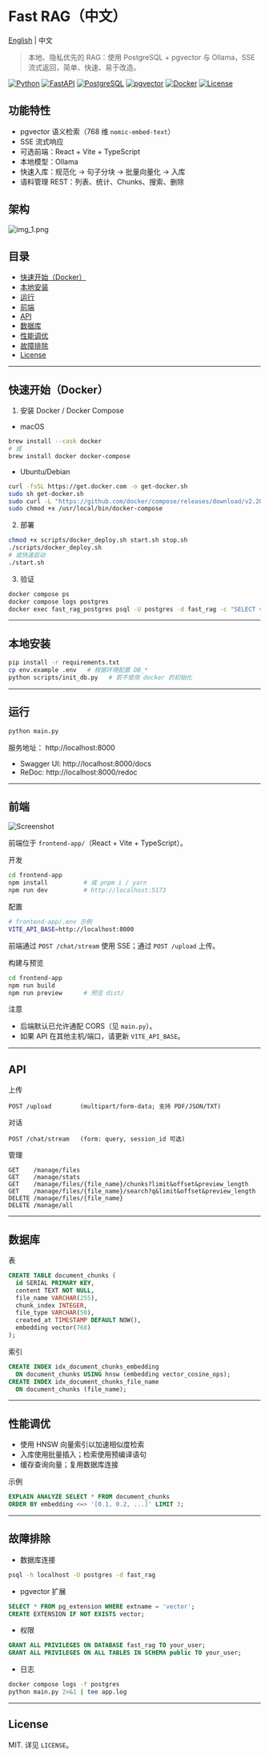 # Fast RAG（中文）

[English](README.MD) | 中文

> 本地、隐私优先的 RAG：使用 PostgreSQL + pgvector 与 Ollama，SSE 流式返回，简单、快速、易于改造。

<p>
  <a href="https://www.python.org/"><img alt="Python" src="https://img.shields.io/badge/Python-3.10%2B-3776AB?logo=python&logoColor=white"></a>
  <a href="https://fastapi.tiangolo.com/"><img alt="FastAPI" src="https://img.shields.io/badge/FastAPI-Latest-009485?logo=fastapi&logoColor=white"></a>
  <a href="https://www.postgresql.org/"><img alt="PostgreSQL" src="https://img.shields.io/badge/PostgreSQL-15+-4169E1?logo=postgresql&logoColor=white"></a>
  <a href="https://github.com/pgvector/pgvector"><img alt="pgvector" src="https://img.shields.io/badge/pgvector-0.8.0-0A7CFF"></a>
  <a href="https://www.docker.com/"><img alt="Docker" src="https://img.shields.io/badge/Docker-Required-2496ED?logo=docker&logoColor=white"></a>
  <a href="LICENSE"><img alt="License" src="https://img.shields.io/badge/License-MIT-black"></a>
</p>

## 功能特性
- pgvector 语义检索（768 维 `nomic-embed-text`）
- SSE 流式响应
- 可选前端：React + Vite + TypeScript
- 本地模型：Ollama
- 快速入库：规范化 → 句子分块 → 批量向量化 → 入库
- 语料管理 REST：列表、统计、Chunks、搜索、删除

## 架构
![img_1.png](img_1.png)


## 目录
- [快速开始（Docker）](#快速开始docker)
- [本地安装](#本地安装)
- [运行](#运行)
- [前端](#前端)
- [API](#api)
- [数据库](#数据库)
- [性能调优](#性能调优)
- [故障排除](#故障排除)
- [License](#license)

---

## 快速开始（Docker）

1) 安装 Docker / Docker Compose
- macOS
```bash
brew install --cask docker
# 或
brew install docker docker-compose
```
- Ubuntu/Debian
```bash
curl -fsSL https://get.docker.com -o get-docker.sh
sudo sh get-docker.sh
sudo curl -L "https://github.com/docker/compose/releases/download/v2.20.0/docker-compose-$(uname -s)-$(uname -m)" -o /usr/local/bin/docker-compose
sudo chmod +x /usr/local/bin/docker-compose
```

2) 部署
```bash
chmod +x scripts/docker_deploy.sh start.sh stop.sh
./scripts/docker_deploy.sh
# 或快速启动
./start.sh
```

3) 验证
```bash
docker compose ps
docker compose logs postgres
docker exec fast_rag_postgres psql -U postgres -d fast_rag -c "SELECT version();"
```

---

## 本地安装
```bash
pip install -r requirements.txt
cp env.example .env   # 根据环境配置 DB_*
python scripts/init_db.py   # 若不使用 docker 的初始化
```

---

## 运行
```bash
python main.py
```
服务地址： http://localhost:8000
- Swagger UI: http://localhost:8000/docs
- ReDoc: http://localhost:8000/redoc

---

## 前端 
![Screenshot](img_3.png)

前端位于 `frontend-app/`（React + Vite + TypeScript）。

开发
```bash
cd frontend-app
npm install          # 或 pnpm i / yarn
npm run dev          # http://localhost:5173
```

配置
```bash
# frontend-app/.env 示例
VITE_API_BASE=http://localhost:8000
```
前端通过 `POST /chat/stream` 使用 SSE；通过 `POST /upload` 上传。

构建与预览
```bash
cd frontend-app
npm run build
npm run preview      # 预览 dist/
```

注意
- 后端默认已允许通配 CORS（见 `main.py`）。
- 如果 API 在其他主机/端口，请更新 `VITE_API_BASE`。

---

## API
上传
```http
POST /upload        (multipart/form-data; 支持 PDF/JSON/TXT)
```
对话
```http
POST /chat/stream   (form: query, session_id 可选)
```
管理
```http
GET    /manage/files
GET    /manage/stats
GET    /manage/files/{file_name}/chunks?limit&offset&preview_length
GET    /manage/files/{file_name}/search?q&limit&offset&preview_length
DELETE /manage/files/{file_name}
DELETE /manage/all
```

---

## 数据库
表
```sql
CREATE TABLE document_chunks (
  id SERIAL PRIMARY KEY,
  content TEXT NOT NULL,
  file_name VARCHAR(255),
  chunk_index INTEGER,
  file_type VARCHAR(50),
  created_at TIMESTAMP DEFAULT NOW(),
  embedding vector(768)
);
```
索引
```sql
CREATE INDEX idx_document_chunks_embedding 
  ON document_chunks USING hnsw (embedding vector_cosine_ops);
CREATE INDEX idx_document_chunks_file_name 
  ON document_chunks (file_name);
```

---

## 性能调优
- 使用 HNSW 向量索引以加速相似度检索
- 入库使用批量插入；检索使用预编译语句
- 缓存查询向量；复用数据库连接

示例
```sql
EXPLAIN ANALYZE SELECT * FROM document_chunks
ORDER BY embedding <=> '[0.1, 0.2, ...]' LIMIT 3;
```

---

## 故障排除
- 数据库连接
```bash
psql -h localhost -U postgres -d fast_rag
```
- pgvector 扩展
```sql
SELECT * FROM pg_extension WHERE extname = 'vector';
CREATE EXTENSION IF NOT EXISTS vector;
```
- 权限
```sql
GRANT ALL PRIVILEGES ON DATABASE fast_rag TO your_user;
GRANT ALL PRIVILEGES ON ALL TABLES IN SCHEMA public TO your_user;
```
- 日志
```bash
docker compose logs -f postgres
python main.py 2>&1 | tee app.log
```

---

## License
MIT. 详见 `LICENSE`。
